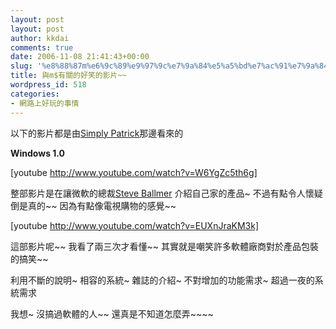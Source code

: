 ```yaml
---
layout: post
layout: post
author: kkdai
comments: true
date: 2006-11-08 21:41:43+00:00
slug: '%e8%88%87m%e6%9c%89%e9%97%9c%e7%9a%84%e5%a5%bd%e7%ac%91%e7%9a%84%e5%bd%b1%e7%89%87'
title: 與m$有關的好笑的影片~~
wordpress_id: 518
categories:
- 網路上好玩的事情
---
```


以下的影片都是由[Simply Patrick](http://baby.homeip.net/patrick/)那邊看來的

**Windows 1.0**

[youtube http://www.youtube.com/watch?v=W6YgZc5th6g]

整部影片是在讓微軟的總裁[Steve Ballmer](http://www.microsoft.com/presspass/exec/steve/default.mspx) 介紹自己家的產品~ 不過有點令人懷疑倒是真的~~ 因為有點像電視購物的感覺~~

[youtube http://www.youtube.com/watch?v=EUXnJraKM3k]

這部影片呢~~ 我看了兩三次才看懂~~ 其實就是嘲笑許多軟體廠商對於產品包裝的搞笑~~ 

利用不斷的說明~ 相容的系統~ 雜誌的介紹~ 不對增加的功能需求~  超過一夜的系統需求

我想~ 沒搞過軟體的人~~ 還真是不知道怎麼弄~~~~
